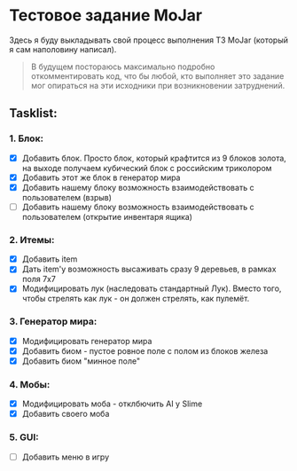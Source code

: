 # Тестовое задание MoJar
Здесь я буду выкладывать свой процесс выполнения ТЗ MoJar (который я сам наполовину написал).
> В будущем постораюсь максимально подробно откомментировать код, что бы любой, кто выполняет это задание мог опираться на эти исходники при возникновении затруднений.

## Tasklist:

### 1. Блок:
- [x] Добавить блок. Просто блок, который крафтится из 9 блоков золота, на выходе получаем кубический блок c российским триколором
- [x] Добавить этот же блок в генератор мира
- [x] Добавить нашему блоку возможность взаимодействовать с пользователем (взрыв)
- [ ] Добавить нашему блоку возможность взаимодействовать с пользователем (открытие инвентаря ящика)

### 2. Итемы:
- [x] Добавить item
- [x] Дать item'у возможность высаживать сразу 9 деревьев, в рамках поля 7х7
- [x] Модифицировать лук (наследовать стандартный Лук). Вместо того, чтобы стрелять как лук - он должен стрелять, как пулемёт.

### 3. Генератор мира:
- [x] Модифицировать генератор мира
- [x] Добавить биом - пустое ровное поле с полом из блоков железа
- [x] Добавить биом "минное поле"

### 4. Мобы:
- [x] Модифицировать моба - отклбючить AI у Slime
- [x] Добавить своего моба

### 5. GUI:
- [ ] Добавить меню в игру
